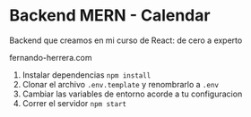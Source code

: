 # Backend MERN - Calendar

Backend que creamos en mi curso de React: de cero a experto

fernando-herrera.com

1. Instalar dependencias `npm install`
2. Clonar el archivo `.env.template` y renombrarlo a `.env`
3. Cambiar las variables de entorno acorde a tu configuracion 
4. Correr el servidor  `npm start`